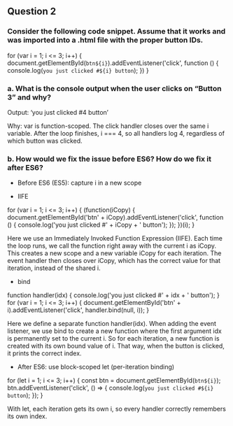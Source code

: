 ## Question 2

### Consider the following code snippet. Assume that it works and was imported into a .html file with the proper button IDs.


for (var i = 1; i <= 3; i++) {
  document.getElementById(`btn${i}`).addEventListener('click', function () {
    console.log(`you just clicked #${i} button`);
  })
}

### a. What is the console output when the user clicks on “Button 3” and why?


Output: ‘you just clicked #4 button’

Why: var is function-scoped. The click handler closes over the same i variable.
After the loop finishes, i === 4, so all handlers log 4, regardless of which button was clicked.

### b. How would we fix the issue before ES6? How do we fix it after ES6?

- Before ES6 (ES5): capture i in a new scope

- IIFE

for (var i = 1; i <= 3; i++) {
  (function(iCopy) {
    document.getElementById('btn' + iCopy).addEventListener('click', function () {
      console.log('you just clicked #' + iCopy + ' button');
    });
  })(i);
}

Here we use an Immediately Invoked Function Expression (IIFE).
Each time the loop runs, we call the function right away with the current i as iCopy.
This creates a new scope and a new variable iCopy for each iteration.
The event handler then closes over iCopy, which has the correct value for that iteration, instead of the shared i.

- bind 

function handler(idx) {
  console.log('you just clicked #' + idx + ' button');
}
for (var i = 1; i <= 3; i++) {
  document.getElementById('btn' + i).addEventListener('click', handler.bind(null, i));
}

Here we define a separate function handler(idx).
When adding the event listener, we use bind to create a new function where the first argument idx is permanently set to the current i.
So for each iteration, a new function is created with its own bound value of i.
That way, when the button is clicked, it prints the correct index.

- After ES6: use block-scoped let (per-iteration binding)

for (let i = 1; i <= 3; i++) {
  const btn = document.getElementById(`btn${i}`);
  btn.addEventListener('click', () => {
    console.log(`you just clicked #${i} button`);
  });
}

With let, each iteration gets its own i, so every handler correctly remembers its own index.
